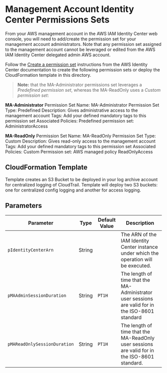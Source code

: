 # Management Account Identity Center Permissions Sets

From your AWS management account in the AWS IAM Identity Center web console, you will need to add/create the permission set for your management account administrators. Note that any permission set assigned to the management account cannot be leveraged or edited from the AWS IAM Identity Center delegated admin AWS account.

Follow the [Create a permission set](https://docs.aws.amazon.com/singlesignon/latest/userguide/howtocreatepermissionset.html) instructions from the AWS Identity Center documentation to create the following permission sets or deploy the CloudFormation template in this directory.

> **Note:** that the MA-Administrator permissions set leverages a *Predefined permission set*, whereas the MA-ReadOnly uses a *Custom permission set*:

**MA-Administrator**
Permission Set Name: MA-Administrator
Permission Set Type: Predefined
Description: Gives administrative access to the management account
Tags: Add your defined mandatory tags to this permission set
Associated Policies: Predefined permission set: AdministratorAccess

**MA-ReadOnly**
Permission Set Name: MA-ReadOnly
Permission Set Type: Custom
Description: Gives read-only access to the management account
Tags: Add your defined mandatory tags to this permission set
Associated Policies: Custom Permission set: AWS managed policy ReadOnlyAccess

## CloudFormation Template

Template creates an S3 Bucket to be deployed in your log archive account for centralized logging of CloudTrail. Template will deploy two S3 buckets: one for centralized config logging and another for access logging.

## Parameters

| Parameter | Type | Default Value | Description |
| --------- | ---- | ------------- | ----------- |
| `pIdentityCenterArn` | String |  | The ARN of the IAM Identity Center instance under which the operation will be executed. |
| `pMAAdminSessionDuration` | String |  `PT1H` | The length of time that the MA-Administrator user sessions are valid for in the ISO-8601 standard |
| `pMAReadOnlySessionDuration` | String | `PT1H` | The length of time that the MA-ReadOnly user sessions are valid for in the ISO-8601 standard. |
